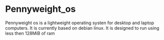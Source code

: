 # Pennyweight_os

  Pennyweight os is a lightweight operating systen for desktop and laptop computers. It is currently based on debian linux.
It is designed to run using less then 128MiB of ram
